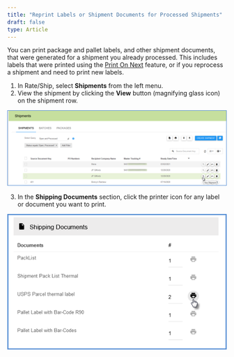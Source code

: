 ```yaml
---
title: "Reprint Labels or Shipment Documents for Processed Shipments"
draft: false
type: Article
---
```


You can print package and pallet labels, and other shipment documents, that were generated for a shipment you already processed. This includes labels that were printed using the [Print On Next](print-on-next.md) feature, or if you reprocess a shipment and need to print new labels.
1. In Rate/Ship, select **Shipments** from the left menu.
2. View the shipment by clicking the **View** button (magnifying glass icon) on the shipment row.

![](assets/images/aptean-shipping-software-reprocess-shipment-3-1.png)

3. In the **Shipping Documents** section, click the printer icon for any label or document you want to print.

![](assets/images/starship-shipping-software-reprocess-shipment-5.png)

